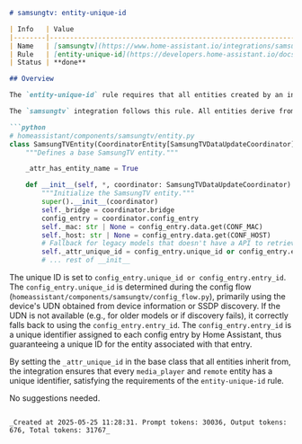```markdown
# samsungtv: entity-unique-id

| Info   | Value                                                                    |
|--------|--------------------------------------------------------------------------|
| Name   | [samsungtv](https://www.home-assistant.io/integrations/samsungtv/) |
| Rule   | [entity-unique-id](https://developers.home-assistant.io/docs/core/integration-quality-scale/rules/entity-unique-id)                                                     |
| Status | **done**                                                                 |

## Overview

The `entity-unique-id` rule requires that all entities created by an integration must have a unique identifier. This allows Home Assistant to persistently track entities across restarts and enables user customization through the UI (like renaming or changing icons). This rule applies to the `samsungtv` integration as it creates entities for media player and remote platforms.

The `samsungtv` integration follows this rule. All entities derive from the `SamsungTVEntity` base class defined in `homeassistant/components/samsungtv/entity.py`. Within the `__init__` method of this base class, the `_attr_unique_id` is explicitly set:

```python
# homeassistant/components/samsungtv/entity.py
class SamsungTVEntity(CoordinatorEntity[SamsungTVDataUpdateCoordinator], Entity):
    """Defines a base SamsungTV entity."""

    _attr_has_entity_name = True

    def __init__(self, *, coordinator: SamsungTVDataUpdateCoordinator) -> None:
        """Initialize the SamsungTV entity."""
        super().__init__(coordinator)
        self._bridge = coordinator.bridge
        config_entry = coordinator.config_entry
        self._mac: str | None = config_entry.data.get(CONF_MAC)
        self._host: str | None = config_entry.data.get(CONF_HOST)
        # Fallback for legacy models that doesn't have a API to retrieve MAC or SerialNumber
        self._attr_unique_id = config_entry.unique_id or config_entry.entry_id
        # ... rest of __init__
```

The unique ID is set to `config_entry.unique_id or config_entry.entry_id`. The `config_entry.unique_id` is determined during the config flow (`homeassistant/components/samsungtv/config_flow.py`), primarily using the device's UDN obtained from device information or SSDP discovery. If the UDN is not available (e.g., for older models or if discovery fails), it correctly falls back to using the `config_entry.entry_id`. The `config_entry.entry_id` is a unique identifier assigned to each config entry by Home Assistant, thus guaranteeing a unique ID for the entity associated with that entry.

By setting the `_attr_unique_id` in the base class that all entities inherit from, the integration ensures that every `media_player` and `remote` entity has a unique identifier, satisfying the requirements of the `entity-unique-id` rule.

No suggestions needed.
```

_Created at 2025-05-25 11:28:31. Prompt tokens: 30036, Output tokens: 676, Total tokens: 31767_
